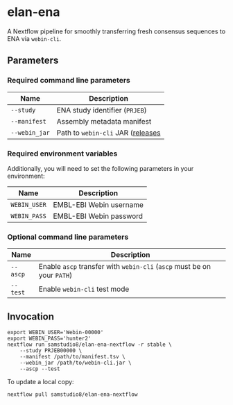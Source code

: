 # elan-ena

A Nextflow pipeline for smoothly transferring fresh consensus sequences to ENA via `webin-cli`.

## Parameters

### Required command line parameters

 | Name | Description |
 | ---- | ----------- |
 | `--study` | ENA study identifier (`PRJEB`) |
 | `--manifest` |  Assembly metadata manifest |
 | `--webin_jar` | Path to `webin-cli` JAR ([releases](https://github.com/enasequence/webin-cli/releases) |

### Required environment variables

Additionally, you will need to set the following parameters in your environment:

 | Name | Description |
 | ---- | ----------- |
 | `WEBIN_USER` | EMBL-EBI Webin username |
 | `WEBIN_PASS` | EMBL-EBI Webin password |

### Optional command line parameters

| Name | Description |
| ---- | ----------- |
| `--ascp` | Enable `ascp` transfer with `webin-cli` (`ascp` must be on your `PATH`) |
| `--test` | Enable `webin-cli` test mode |


## Invocation

```
export WEBIN_USER='Webin-00000'
export WEBIN_PASS='hunter2'
nextflow run samstudio8/elan-ena-nextflow -r stable \
    --study PRJEB00000 \
    --manifest /path/to/manifest.tsv \
    --webin_jar /path/to/webin-cli.jar \
    --ascp --test
```

To update a local copy:

```
nextflow pull samstudio8/elan-ena-nextflow
```
